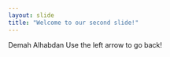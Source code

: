 ```yaml
---
layout: slide
title: "Welcome to our second slide!"
---
```

Demah Alhabdan
Use the left arrow to go back!
